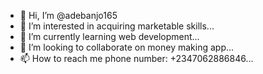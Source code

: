 - 👋 Hi, I’m @adebanjo165
- 👀 I’m interested in acquiring marketable skills...
- 🌱 I’m currently learning web development...
- 💞️ I’m looking to collaborate on money making app...
- 📫 How to reach me phone number: +2347062886846...

<!---
adebanjo165/adebanjo165 is a ✨ special ✨ repository because its `README.md` (this file) appears on your GitHub profile.
You can click the Preview link to take a look at your changes.
--->
